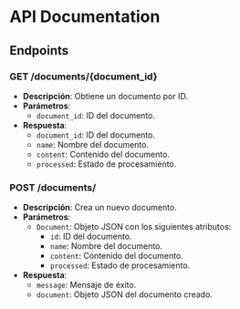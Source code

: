 # API Documentation

## Endpoints

### GET /documents/{document_id}
- **Descripción**: Obtiene un documento por ID.
- **Parámetros**:
  - `document_id`: ID del documento.
- **Respuesta**:
  - `document_id`: ID del documento.
  - `name`: Nombre del documento.
  - `content`: Contenido del documento.
  - `processed`: Estado de procesamiento.

### POST /documents/
- **Descripción**: Crea un nuevo documento.
- **Parámetros**:
  - `Document`: Objeto JSON con los siguientes atributos:
    - `id`: ID del documento.
    - `name`: Nombre del documento.
    - `content`: Contenido del documento.
    - `processed`: Estado de procesamiento.
- **Respuesta**:
  - `message`: Mensaje de éxito.
  - `document`: Objeto JSON del documento creado.

